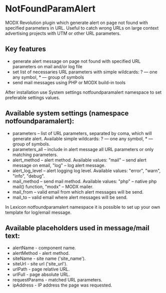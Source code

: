 # NotFoundParamAlert

MODX Revolution plugin which generate alert on page not found with specified parameters in URL.
Useful to catch wrong URLs on large context advertising projects with UTM or other URL parameters.

## Key features

* generate alert message on page not found with specified URL parameters on mail and/or log file
* set list of necessaries URL parameters with simple wildcards: ? — one any symbol, * — group of symbols
* send mail messages using PHP or MODX build-in tools

After installation use System settings notfoundparamalert namespace to set preferable settings values.

## Available system settings (namespace notfoundparamalert):

* parameters – list of URL parameters, separated by coma, which will generate alert. Available simple wildcards: ? — one any symbol, * — group of symbols.
* parameters_all – include in alert message all URL parameters or only matching parameters.
* alert_method – alert method. Available values: "mail" – send alert message on email, "log" – log alert message.
* alert_log_level – alert logging log level. Available values: "error", "warn", "info", "debug".
* mail_method – send mail method. Available values: "php" – native php mail() function, "modx" – MODX mailer.
* mail_from – valid email from which alert messages will be send.
* mail_to – valid email where alert messages will be send.

In Lexicon notfoundparamalert namespace it is possible to set up your own template for log/email message.

## Available placeholders used in message/mail text:

* alertName - component name.
* alertMethod - alert method.
* siteName - site name ('site_name').
* siteUrl - site url ('site_url').
* urlPath - page relative URL.
* urlFull - page absolute URL.
* requestParams - matched URL parameters.
* ipAddress - IP address the page was requested.
